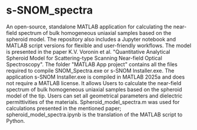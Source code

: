 # s-SNOM_spectra
An open-source, standalone MATLAB application for calculating the near-field spectrum of bulk homogeneous uniaxial samples based on the spheroid model. The repository also includes a Jupyter notebook and MATLAB script versions for flexible and user-friendly workflows. The model is presented in the paper K.V. Voronin et al. "Quantitative Analytical Spheroid Model for Scattering-type Scanning Near-field Optical Spectroscopy".
The folder "MATLAB App project" contains all the files required to compile SNOM_Spectra.exe or s-SNOM Installer.exe. The application s-SNOM Installer.exe is compiled in MATLAB 2025a and does not require a MATLAB license. It allows Users to calculate the near-field spectrum of bulk homogeneous uniaxial samples based on the spheroid model of the tip. Users can set all geometrical parameters and dielectric permittivities of the materials.
Spheroid_model_spectra.m was used for calculations presented in the mentioned paper; spheroid_model_spectra.ipynb is the translation of the MATLAB script to Python.
